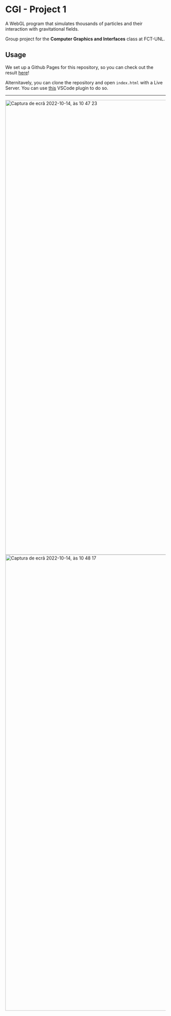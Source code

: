 # CGI - Project 1

A WebGL program that simulates thousands of particles and their interaction with gravitational fields.

Group project for the **Computer Graphics and Interfaces** class at FCT-UNL.

## Usage
We set up a Github Pages for this repository, so you can check out the result [here](https://grfigueira.github.io/CGI-Projeto1/)!

Alternitavely, you can clone the repository and open `index.html` with a Live Server. You can use [this](https://marketplace.visualstudio.com/items?itemName=ritwickdey.LiveServer) VSCode plugin to do so.

---

<img width="1425" alt="Captura de ecrã 2022-10-14, às 10 47 23" src="https://user-images.githubusercontent.com/24763517/195823814-22f75591-808c-468f-8275-b26eee408207.png">

<img width="1429" alt="Captura de ecrã 2022-10-14, às 10 48 17" src="https://user-images.githubusercontent.com/24763517/195823940-ff5e085c-d0ca-40c9-8e03-a0730ddbddcf.png">
